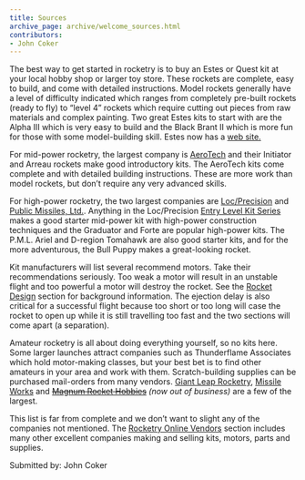 ```yaml
---
title: Sources
archive_page: archive/welcome_sources.html
contributors:
- John Coker
---
```

The best way to get started in rocketry is to buy an Estes or Quest kit at your local hobby shop or larger toy store.
These rockets are complete, easy to build, and come with detailed instructions.
Model rockets generally have a level of difficulty indicated which ranges from completely pre-built rockets (ready to fly) to “level 4” rockets which require cutting out pieces from raw materials and complex painting.
Two great Estes kits to start with are the Alpha III which is very easy to build and the Black Brant II which is more fun for those with some model-building skill.
Estes now has a [web site.](http://www.estesrockets.com/)

For mid-power rocketry, the largest company is [AeroTech](http://www.aerotech-rocketry.com) and their Initiator and Arreau rockets make good introductory kits.
The AeroTech kits come complete and with detailed building instructions.
These are more work than model rockets, but don’t require any very advanced skills.

For high-power rocketry, the two largest companies are [Loc/Precision](http://www.locprecision.com) and [Public Missiles, Ltd.](http://www.publicmissiles.com).
Anything in the Loc/Precision [Entry Level Kit Series](https://locprecision.com/product-category/rockets/skill-level/entry/) makes a good starter mid-power kit with high-power construction techniques and the Graduator and Forte are popular high-power kits.
The P.M.L. Ariel and D-region Tomahawk are also good starter kits, and for the more adventurous, the Bull Puppy makes a great-looking rocket.

Kit manufacturers will list several recommend motors.
Take their recommendations seriously.
Too weak a motor will result in an unstable flight and too powerful a motor will destroy the rocket.
See the [Rocket Design](/design) section for background information.
The ejection delay is also critical for a successful flight because too short or too long will case the rocket to open up while it is still travelling too fast and the two sections will come apart (a separation).

Amateur rocketry is all about doing everything yourself, so no kits here.
Some larger launches attract companies such as Thunderflame Associates which hold motor-making classes, but your best bet is to find other amateurs in your area and work with them.
Scratch-building supplies can be purchased mail-orders from many vendors.
[Giant Leap Rocketry](http://www.giantleaprocketry.com), [Missile Works](http://www.missileworks.com) and ~~[Magnum Rocket Hobbies](http://www.magnumrockets.com/)~~ _(now out of business)_ are a few of the largest.

This list is far from complete and we don’t want to slight any of the companies not mentioned.
The [Rocketry Online Vendors](http://www.rocketryonline.com/Search/db_search.cgi?setup_file=URL&submit_search=yes&category=Vendor) section includes many other excellent companies making and selling kits, motors, parts and supplies.

Submitted by: John Coker
